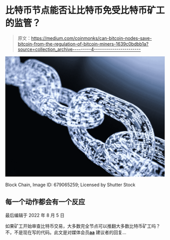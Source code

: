 # 比特币节点能否让比特币免受比特币矿工的监管？

> 原文：<https://medium.com/coinmonks/can-bitcoin-nodes-save-bitcoin-from-the-regulation-of-bitcoin-miners-1639c0bdbb1a?source=collection_archive---------4----------------------->

![](img/6ff169857bae3fc71478d7cf61451677.png)

Block Chain, Image ID: 679065259; Licensed by Shutter Stock

## 每一个动作都会有一个反应

最后编辑于 2022 年 8 月 5 日

如果矿工开始审查比特币交易，大多数完全节点可以推翻大多数比特币矿工吗？不，不是现在写的代码。此文是对媒体会员[**aa**](https://medium.com/u/7cad2e878a5e?source=post_page-----1639c0bdbb1a--------------------------------) 建议者的回复…
